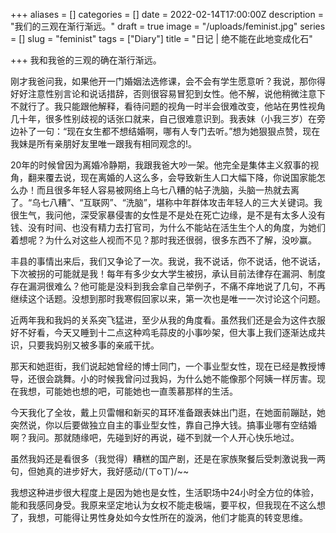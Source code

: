 +++
aliases = []
categories = []
date = 2022-02-14T17:00:00Z
description = "我们的三观在渐行渐远。"
draft = true
image = "/uploads/feminist.jpg"
series = []
slug = "feminist"
tags = ["Diary"]
title = "日记 | 绝不能在此地变成化石"

+++
我和我爸的三观的确在渐行渐远。

刚才我爸问我，如果他开一门婚姻法选修课，会不会有学生愿意听？我说，那你得好好注意性别言论和说话措辞，否则很容易冒犯到女性。他不解，说他稍微注意下不就行了。我只能跟他解释，看待问题的视角一时半会很难改变，他站在男性视角几十年，很多性别歧视的话张口就来，自己很难意识到。我表妹（小我三岁）在旁边补了一句：“现在女生都不想结婚啊，哪有人专门去听。”想为她狠狠点赞，现在我妹是所有亲朋好友里唯一跟我有相同观念的!。

20年的时候曾因为离婚冷静期，我跟我爸大吵一架。他完全是集体主义叙事的视角，翻来覆去说，现在离婚的人这么多，会导致新生人口大幅下降，你说国家能怎么办！而且很多年轻人容易被网络上乌七八糟的帖子洗脑，头脑一热就去离了。“乌七八糟”、“互联网”、“洗脑”，堪称中年群体攻击年轻人的三大关键词。我很生气，我问他，深受家暴侵害的女性是不是处在死亡边缘，是不是有太多人没有钱、没有时间、也没有精力去打官司，为什么不能站在活生生个人的角度，为她们着想呢？为什么对这些人视而不见？那时我还很弱，很多东西不了解，没吵赢。  

丰县的事情出来后，我们又争论了一次。我说，我不说话，你不说话，他不说话，下次被拐的可能就是我！每年有多少女大学生被拐，承认目前法律存在漏洞、制度存在漏洞很难么？他可能是没料到我会拿自己举例子，不痛不痒地说了几句，不再继续这个话题。没想到那时我寒假回家以来，第一次也是唯一一次讨论这个问题。

近两年我和我妈的关系突飞猛进，至少从我的角度看。虽然我们还是会为这件衣服好不好看，今天又睡到十二点这种鸡毛蒜皮的小事吵架，但大事上我们逐渐达成共识，只要我妈别又被多事的亲戚干扰。

那天和她逛街，我们说起她曾经的博士同门，一个事业型女性，现在已经是教授博导，还很会跳舞。小的时候我曾问过我妈，为什么她不能像那个阿姨一样厉害。现在我想，可能她也想的吧，可能她也一直羡慕那样的生活。

今天我化了全妆，戴上贝雷帽和新买的耳环准备跟表妹出门逛，在她面前蹦跶，她突然说，你以后要做独立自主的事业型女性，靠自己挣大钱。搞事业哪有空结婚啊？我问。那就随缘吧，先碰到好的再说，碰不到就一个人开心快乐地过。

虽然我妈还是看很多（我觉得）糟糕的国产剧，还是在家族聚餐后受刺激说我一两句，但她真的进步好大，我好感动/(ㄒoㄒ)/\~\~

我想这种进步很大程度上是因为她也是女性，生活职场中24小时全方位的体验，能和我感同身受。我原来坚定地认为女权不能走极端，要平权，但我现在不这么想了，我想，可能得让男性身处如今女性所在的漩涡，他们才能真的转变思维。